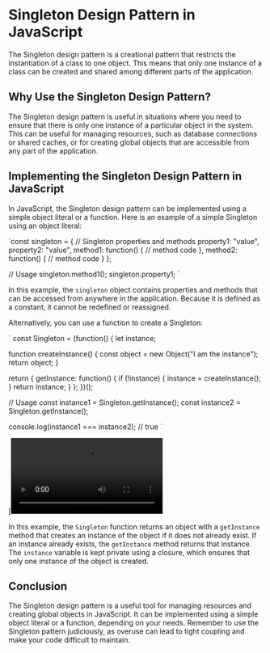 # Singleton Design Pattern in JavaScript

The Singleton design pattern is a creational pattern that restricts the instantiation of a class to one object. This means that only one instance of a class can be created and shared among different parts of the application.

## Why Use the Singleton Design Pattern?

The Singleton design pattern is useful in situations where you need to ensure that there is only one instance of a particular object in the system. This can be useful for managing resources, such as database connections or shared caches, or for creating global objects that are accessible from any part of the application.

## Implementing the Singleton Design Pattern in JavaScript

In JavaScript, the Singleton design pattern can be implemented using a simple object literal or a function. Here is an example of a simple Singleton using an object literal:

`const singleton = {
// Singleton properties and methods
property1: "value",
property2: "value",
method1: function() {
// method code
},
method2: function() {
// method code
}
};

// Usage
singleton.method1();
singleton.property1;
`

In this example, the `singleton` object contains properties and methods that can be accessed from anywhere in the application. Because it is defined as a constant, it cannot be redefined or reassigned.

Alternatively, you can use a function to create a Singleton:

`
const Singleton = (function() {
let instance;

function createInstance() {
const object = new Object("I am the instance");
return object;
}

return {
getInstance: function() {
if (!instance) {
instance = createInstance();
}
return instance;
}
};
})();

// Usage
const instance1 = Singleton.getInstance();
const instance2 = Singleton.getInstance();

console.log(instance1 === instance2); // true
`

[![signleton](assets/counterInstance.webm)

In this example, the `Singleton` function returns an object with a `getInstance` method that creates an instance of the object if it does not already exist. If an instance already exists, the `getInstance` method returns that instance. The `instance` variable is kept private using a closure, which ensures that only one instance of the object is created.

## Conclusion

The Singleton design pattern is a useful tool for managing resources and creating global objects in JavaScript. It can be implemented using a simple object literal or a function, depending on your needs. Remember to use the Singleton pattern judiciously, as overuse can lead to tight coupling and make your code difficult to maintain.
